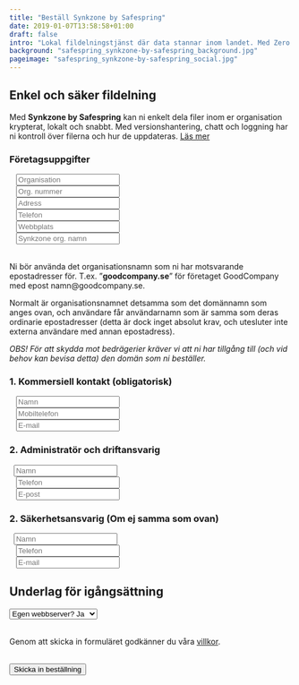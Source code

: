 ```yaml
---
title: "Beställ Synkzone by Safespring"
date: 2019-01-07T13:58:58+01:00
draft: false
intro: "Lokal fildelningstjänst där data stannar inom landet. Med Zero knowledge kan varken vi som operatör av tjänsten eller någon obehörig läsa era filer."
background: "safespring_synkzone-by-safespring_background.jpg"
pageimage: "safespring_synkzone-by-safespring_social.jpg"
---
```

## Enkel och säker fildelning
Med **Synkzone by Safespring** kan ni enkelt dela filer inom er organisation krypterat, lokalt och snabbt. Med versionshantering, chatt och loggning har ni kontroll över filerna och hur de uppdateras. <a href="/tjanster/synkzone/" id="text-button">Läs mer</a>

<script src="//twitter.github.io/typeahead.js/releases/latest/typeahead.bundle.js"></script>
<style>
  .twitter-typeahead .tt-hint{color:#195f8c}.twitter-typeahead .tt-menu{max-height:300px;overflow:auto;border:1px solid #195f8c;border-top:none;border-radius:0 0 25px 25px;width:298px;margin:-7px 0 0 -52px}.twitter-typeahead .tt-suggestion{background-color:#fafefe;padding:5px 10px;color:#323232}.tt-suggestion:first-child{margin:7px 0 0 0;padding-top:10px}.tt-suggestion:last-child{padding-bottom:20px}.twitter-typeahead .tt-suggestion:hover{background-color:#fafefe;color:#195f8c}
</style>
<script>
  jQuery(document).ready(function(){var t=null,a=jQuery("#up-client-name-input");if(a.length){var i=jQuery("<input type='hidden' name='Client.dunsNo' />"),e=jQuery("<b id='up-client-spinner' class='fa fa-refresh fa-spin' />");e.hide(),a.after(i),a.after(e),a.typeahead({hint:!0,highlight:!0,minLength:3},{name:"clients",limit:25,source:function(e,n,a){t&&clearTimeout(t),t=setTimeout(function(){$.ajax({type:"GET",url:"https://power.upsales.com/api/external/soliditet/clientSearch?name="+e,success:function(e){a(e.data)},error:function(e){}})},200)},templates:{suggestion:function(e){return"<div><div>"+e.name+"</div><span style='color: #323232; font-size: 10px;'>"+e.city+"</span></div>"}}}).bind("typeahead:autocompleted",function(e,n){a.typeahead("val",n.name),i.val(n.dunsNo),a.blur()}).bind("typeahead:select",function(e,n){a.typeahead("val",n.name),i.val(n.dunsNo)}).bind("typeahead:cursorchange",function(e,n){a.typeahead("val",n.name),i.val(n.dunsNo)}).on("typeahead:asyncrequest",function(){e.show()}).on("typeahead:asynccancel typeahead:asyncreceive",function(){e.hide()})}});
</script>
<form id="up-form" name="form_9549u2dceed11b77a45cb8128be76c12634a0" action="https://power.upsales.com/api/external/formSubmit" method="POST">
<h3>Företagsuppgifter</h3>
  <div class="form"><i class="fas fa-briefcase"></i>&nbsp;&nbsp;&nbsp;<input maxlength="512" type="text" id="up-client-name-input" name="Client.name" required="required" placeholder="Organisation"></div>
	<div class="form"><i class="fas fa-marker"></i>&nbsp;&nbsp;&nbsp;<input maxlength="512" type="text" name="Client.custom_1" required="required" placeholder="Org. nummer"></div>
	<div class="form"><i class="fas fa-building"></i>&nbsp;&nbsp;&nbsp;<input maxlength="512" type="text" name="Client.address" required="required" placeholder="Adress"></div>
	<div class="form"><i class="fas fa-mobile-alt"></i>&nbsp;&nbsp;&nbsp;<input maxlength="512" type="text" name="Client.phone" required="required" placeholder="Telefon"></div>
	<div class="form"><i class="fas fa-globe"></i>&nbsp;&nbsp;&nbsp;<input maxlength="512" type="text" name="Client.webpage" required="required" placeholder="Webbplats"></div>
  <div class="form"><i class="fas fa-globe"></i>&nbsp;&nbsp;&nbsp;<input maxlength="512" type="text" name="Extra.1548927996192" required="required" placeholder="Synkzone org. namn"></div>
  <br><p>Ni bör använda det organisationsnamn som ni har motsvarande epostadresser för. T.ex.  ”<b>goodcompany.se</b>” för företaget GoodCompany med epost namn@goodcompany.se.</p>
  <p>Normalt är organisationsnamnet detsamma som det domännamn som anges ovan, och användare får användarnamn som är samma som deras ordinarie epostadresser (detta är dock inget absolut krav, och utesluter inte externa användare med annan epostadress).</p>
  <p><i>OBS! För att skydda mot bedrägerier kräver vi att ni har tillgång till (och vid behov kan bevisa detta) den domän som ni beställer.</i></p>
<h3>1. Kommersiell kontakt (obligatorisk)</h2>
  <div class="form"><i class="fas fa-user-tie"></i>&nbsp;&nbsp;&nbsp;<input maxlength="512" type="text" name="Contact.name" required="required" placeholder="Namn"></div>
  <div class="form"><i class="fas fa-mobile-alt"></i>&nbsp;&nbsp;&nbsp;<input maxlength="512" type="text" name="Contact.cellPhone" required="required" placeholder="Mobiltelefon"></div>
  <div class="form"><i class="fas fa-envelope"></i>&nbsp;&nbsp;&nbsp;<input maxlength="512" type="email" id="up-email-input" autocomplete="off" name="Contact.email" required="required" placeholder="E-mail"></div>
<h3>2. Administratör och driftansvarig</h3>
  <div class="form"><i class="fas fa-user-cog"></i>&nbsp;&nbsp;<input maxlength="512" type="text" name="Extra.1548340803760" placeholder="Namn"></div>
  <div class="form"><i class="fas fa-mobile-alt"></i>&nbsp;&nbsp;&nbsp;<input maxlength="512" type="text" name="Extra.1548340809452" placeholder="Telefon"></div>
  <div class="form"><i class="fas fa-envelope"></i>&nbsp;&nbsp;&nbsp;<input maxlength="512" type="text" name="Extra.1548340812473" placeholder="E-post"></div>
<h3>2. Säkerhetsansvarig (Om ej samma som ovan)</h3>
	<div class="form"><i class="fas fa-user-shield"></i>&nbsp;&nbsp;<input maxlength="512" type="text" name="Extra.1548340878741" placeholder="Namn"></div>
	<div class="form"><i class="fas fa-mobile-alt"></i>&nbsp;&nbsp;&nbsp;<input maxlength="512" type="text" name="Extra.1548340881560" placeholder="Telefon"></div>
	<div class="form"><i class="fas fa-envelope"></i>&nbsp;&nbsp;&nbsp;<input maxlength="512" type="text" name="Extra.1548340884089" placeholder="E-mail"></div>
<h2>Underlag för igångsättning</h2>
  <div class="form">
    <select name="Extra.1548342504164">
      <option value="Egen webbserver? Ja">Egen webbserver? Ja</option>
      <option value="Egen webbserver? Nej">Egen webbserver? Nej</option>
    </select>
</div>
	<!-- REQUIRED FIELDS -->
  <input type="hidden" name="formCid" value="9549">
	<input type="hidden" name="formId" value="9549u2dceed11b77a45cb8128be76c12634a0">
	<input type="hidden" name="isFrame" value="false">
	<input type="text" value="" name="validation" style="display: none;">
	<!-- END OF REQUIRED FIELDS -->
  <br>
	<p>Genom att skicka in formuläret godkänner du våra <a href="/dokument/personuppgiftshantering/" target="_blank">villkor</a>.</p>
  <br>
	<button type="submit" class="button">Skicka in beställning</button>
</form>
<script>(function(){var form = document.getElementById("up-form");if(form) {form.addEventListener("submit", function(ev) {var button = ev.target.querySelector("button[type=submit]");if(button) {button.disabled = true;}});}})();</script>
